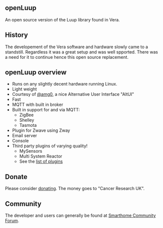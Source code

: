 ## openLuup

An open source version of the Luup library found in Vera.

## History

The developement of the Vera software and hardware slowly came to a standstill. Regardless it was a great setup and was well spported. There was a need for it to continue hence this open source replacement.

## openLuup overview

- Runs on any slightly decent hardware running Linux.
- Light weight
- Courtesy of [@amg0](https://github.com/amg0/ALTUI), a nice Alternative User Interface "AltUI"
- Fast
- MQTT with built in broker
- Built in support for and via MQTT:
  * ZigBee
  * Shelley
  * Tasmota
- Plugin for Zwave using Zway
- Email server
- Console
- Third party plugins of varying quality!
  * MySensors
  * Multi System Reactor
  * See the [list of plugins](plugins-list.md)

## Donate

Please consider [donating](https://www.justgiving.com/DataYours/). The money goes to "Cancer Research UK".

## Community

The developer and users can generally be found at [Smarthome Community Forum](https://smarthome.community/).
